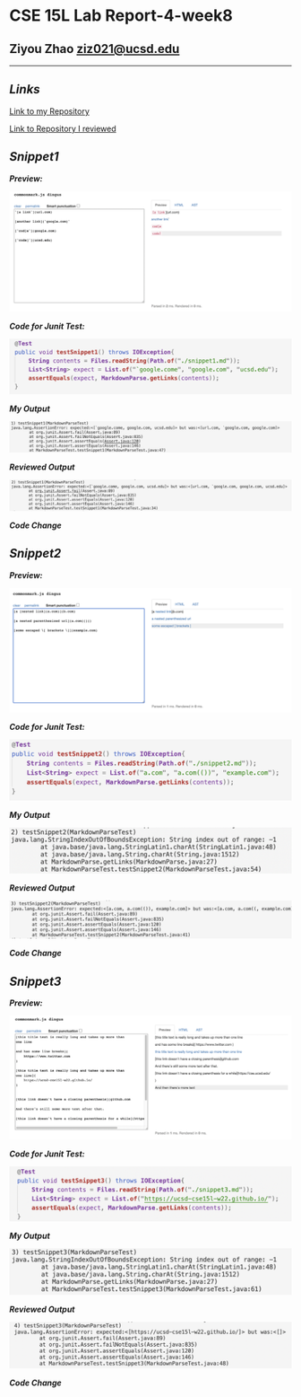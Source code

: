 __CSE 15L Lab Report-4-week8__
=========
## Ziyou Zhao ziz021@ucsd.edu

***
## _**Links**_

[Link to my Repository](https://github.com/Jameszzyyyyy/markdown-parse)

[Link to Repository I reviewed](https://github.com/AchuthKrishna/markdown-parse)

## _**Snippet1**_

_**Preview:**_

![Image](https://github.com/Jameszzyyyyy/cse15l-lab-reports/blob/main/lab4/report4-snippet1-preview.png?raw=true)

_**Code for Junit Test:**_

![Image](https://github.com/Jameszzyyyyy/cse15l-lab-reports/blob/main/lab4/report4-snippet1-test.png?raw=true)

_**My Output**_

![Image](https://github.com/Jameszzyyyyy/cse15l-lab-reports/blob/main/lab4/report4-snippet1-my-output.png?raw=true)

_**Reviewed Output**_

![Image](https://github.com/Jameszzyyyyy/cse15l-lab-reports/blob/main/lab4/report4-snippet1-reviewed-output.png?raw=true)

_**Code Change**_



## _**Snippet2**_

_**Preview:**_

![Image](https://github.com/Jameszzyyyyy/cse15l-lab-reports/blob/main/lab4/report4-snippet2-preview.png?raw=true)

_**Code for Junit Test:**_

![Image](https://github.com/Jameszzyyyyy/cse15l-lab-reports/blob/main/lab4/report4-snippet2-test.png?raw=true)

_**My Output**_

![Image](https://github.com/Jameszzyyyyy/cse15l-lab-reports/blob/main/lab4/report4-snippet2-my-output.png?raw=true)

_**Reviewed Output**_

![Image](https://github.com/Jameszzyyyyy/cse15l-lab-reports/blob/main/lab4/report4-snippet2-reviewed-output.png?raw=true)

_**Code Change**_



## _**Snippet3**_

_**Preview:**_

![Image](https://github.com/Jameszzyyyyy/cse15l-lab-reports/blob/main/lab4/report4-snippet3-preview.png?raw=true)

_**Code for Junit Test:**_

![Image](https://github.com/Jameszzyyyyy/cse15l-lab-reports/blob/main/lab4/report4-snippet3-Test.png?raw=true)

_**My Output**_

![Image](https://github.com/Jameszzyyyyy/cse15l-lab-reports/blob/main/lab4/report4-snippet3-my-output.png?raw=true)

_**Reviewed Output**_

![Image](https://github.com/Jameszzyyyyy/cse15l-lab-reports/blob/main/lab4/report4-snippet3-reviewed-Output.png?raw=true)

_**Code Change**_

